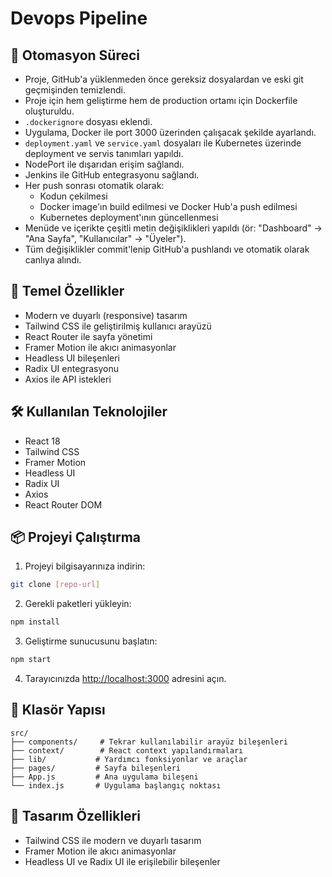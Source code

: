 # Devops Pipeline

## 🚀 Otomasyon Süreci

- Proje, GitHub'a yüklenmeden önce gereksiz dosyalardan ve eski git geçmişinden temizlendi.
- Proje için hem geliştirme hem de production ortamı için Dockerfile oluşturuldu.
- `.dockerignore` dosyası eklendi.
- Uygulama, Docker ile port 3000 üzerinden çalışacak şekilde ayarlandı.
- `deployment.yaml` ve `service.yaml` dosyaları ile Kubernetes üzerinde deployment ve servis tanımları yapıldı.
- NodePort ile dışarıdan erişim sağlandı.
- Jenkins ile GitHub entegrasyonu sağlandı.
- Her push sonrası otomatik olarak:
  - Kodun çekilmesi
  - Docker image'ın build edilmesi ve Docker Hub'a push edilmesi
  - Kubernetes deployment'ının güncellenmesi
- Menüde ve içerikte çeşitli metin değişiklikleri yapıldı (ör: "Dashboard" → "Ana Sayfa", "Kullanıcılar" → "Üyeler").
- Tüm değişiklikler commit'lenip GitHub'a pushlandı ve otomatik olarak canlıya alındı.

## 🚀 Temel Özellikler

- Modern ve duyarlı (responsive) tasarım
- Tailwind CSS ile geliştirilmiş kullanıcı arayüzü
- React Router ile sayfa yönetimi
- Framer Motion ile akıcı animasyonlar
- Headless UI bileşenleri
- Radix UI entegrasyonu
- Axios ile API istekleri

## 🛠️ Kullanılan Teknolojiler

- React 18
- Tailwind CSS
- Framer Motion
- Headless UI
- Radix UI
- Axios
- React Router DOM

## 📦 Projeyi Çalıştırma

1. Projeyi bilgisayarınıza indirin:

```bash
git clone [repo-url]
```

2. Gerekli paketleri yükleyin:

```bash
npm install
```

3. Geliştirme sunucusunu başlatın:

```bash
npm start
```

4. Tarayıcınızda [http://localhost:3000](http://localhost:3000) adresini açın.

## 📁 Klasör Yapısı

```
src/
├── components/     # Tekrar kullanılabilir arayüz bileşenleri
├── context/        # React context yapılandırmaları
├── lib/           # Yardımcı fonksiyonlar ve araçlar
├── pages/         # Sayfa bileşenleri
├── App.js         # Ana uygulama bileşeni
└── index.js       # Uygulama başlangıç noktası
```

## 🎨 Tasarım Özellikleri

- Tailwind CSS ile modern ve duyarlı tasarım
- Framer Motion ile akıcı animasyonlar
- Headless UI ve Radix UI ile erişilebilir bileşenler
